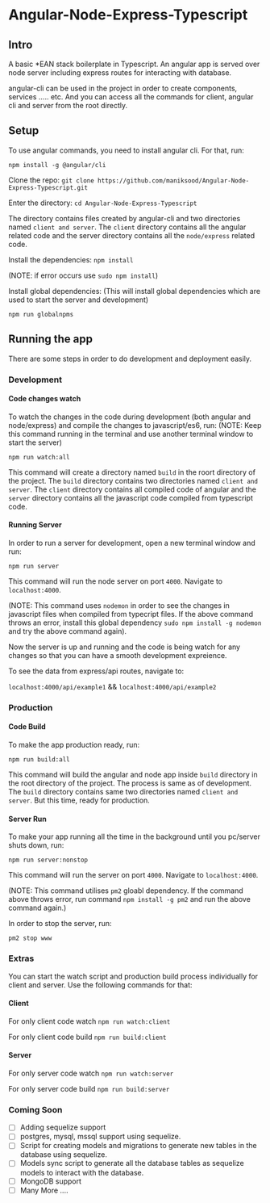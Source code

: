# Angular-Node-Express-Typescript

## Intro
A basic \*EAN stack boilerplate in Typescript. An angular app is served over node server including express routes for interacting with database.

angular-cli can be used in the project in order to create components, services ..... etc. And you can access all the commands for client, angular cli and server from the root directly.

## Setup

To use angular commands, you need to install angular cli. For that, run:

`npm install -g @angular/cli`

Clone the repo:
`git clone https://github.com/maniksood/Angular-Node-Express-Typescript.git`


Enter the directory: 
`cd Angular-Node-Express-Typescript`


The directory contains files created by angular-cli and two directories named `client and server`. The `client` directory contains all the angular related code and the server directory contains all the `node/express` related code.


Install the dependencies: 
`npm install`

(NOTE: if error occurs use `sudo npm install`)


Install global dependencies: (This will install global dependencies which are used to start the server and development)

`npm run globalnpms`


## Running the app
There are some steps in order to do development and deployment easily.

### Development
#### Code changes watch
To watch the changes in the code during development (both angular and node/express) and compile the changes to javascript/es6, run: (NOTE: Keep this command running in the terminal and use another terminal window to start the server)

`npm run watch:all`

This command will create a directory named `build` in the roort directory of the project. The `build` directory contains two directories named `client and server`. The `client` directory contains all compiled code of angular and the `server` directory contains all the javascript code compiled from typescript code.

#### Running Server
In order to run a server for development, open a new terminal window and run:

`npm run server`

This command will run the node server on port `4000`. Navigate to `localhost:4000`.

(NOTE: This command uses `nodemon` in order to see the changes in javascript files when compiled from typecript files. If the above command throws an error, install this global dependency `sudo npm install -g nodemon` and try the above command again).

Now the server is up and running and the code is being watch for any changes so that you can have a smooth development expreience.

To see the data from express/api routes, navigate to:

`localhost:4000/api/example1` && `localhost:4000/api/example2`

### Production
#### Code Build
To make the app production ready, run:

`npm run build:all`

This command will build the angular and node app inside `build` directory in the root directory of the project. The process is same as of development. The `build` directory contains same two directories named `client and server`. But this time, ready for production.

#### Server Run
To make your app running all the time in the background until you pc/server shuts down, run:

`npm run server:nonstop`

This command will run the server on port `4000`. Navigate to `localhost:4000`.

(NOTE: This command utilises `pm2` gloabl dependency. If the command above throws error, run command `npm install -g pm2` and run the above command again.)

In order to stop the server, run:

`pm2 stop www`


### Extras
You can start the watch script and production build process individually for client and server. Use the following commands for that:

#### Client
For only client code watch `npm run watch:client`

For only client code build `npm run build:client`

#### Server
For only server code watch `npm run watch:server`

For only server code build `npm run build:server`


### Coming Soon

- [ ] Adding sequelize support
- [ ] postgres, mysql, mssql support using sequelize.
- [ ] Script for creating models and migrations to generate new tables in the database using sequelize.
- [ ] Models sync script to generate all the database tables as sequelize models to interact with the database.
- [ ] MongoDB support
- [ ] Many More ....
